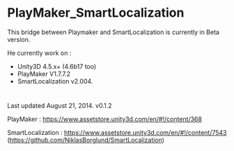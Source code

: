 PlayMaker_SmartLocalization
===========================

This bridge between Playmaker and SmartLocalization is currently in Beta version.

He currently work on :
- Unity3D 4.5.x+ (4.6b17 too)
- PlayMaker V1.7.7.2 
- SmartLocalization v2.004.

#

Last updated August 21, 2014. v0.1.2

PlayMaker : https://www.assetstore.unity3d.com/en/#!/content/368

SmartLocalization : https://www.assetstore.unity3d.com/en/#!/content/7543
(https://github.com/NiklasBorglund/SmartLocalization) 
